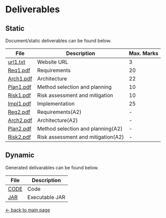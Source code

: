 # Deliverables

## Static

Document/static deliverables can be found below.

| File                                 | Description                       | Max. Marks |
|--------------------------------------|-----------------------------------|------------|
| [url1.txt](/deliverables/url1.txt)   | Website URL                       | 3          |
| [Req1.pdf](/deliverables/Req1.pdf)   | Requirements                      | 20         |
| [Arch1.pdf](/deliverables/Arch1.pdf) | Architecture                      | 22         |
| [Plan1.pdf](/deliverables/Plan1.pdf) | Method selection and planning     | 10         |
| [Risk1.pdf](/deliverables/Risk1.pdf) | Risk assessment and mitigation    | 10         |
| [Impl1.pdf](/deliverables/Impl1.pdf) | Implementation                    | 25         |
| [Req2.pdf](/deliverables/Req2.pdf)   | Requirements(A2)                  | -          |
| [Arch2.pdf](/deliverables/Arch2.pdf) | Architecture(A2)                  | -          |
| [Plan2.pdf](/deliverables/Plan2.pdf) | Method selection and planning(A2) | -          |
| [Risk2.pdf](/deliverables/Risk2.pdf) | Risk assessment and mitigation(A2)| -          |

## Dynamic

Generated delivarables can be found below.

| File     | Description    |
|----------|----------------|
| [CODE](/deliverables/PiazzaPanic1.zip) | Code           |
| [JAR](/deliverables/PiazzaPanic1.jar)  | Executable JAR |

[← back to main page](/README.md)
